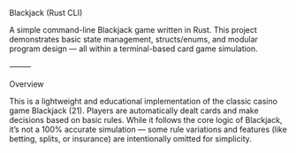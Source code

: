 Blackjack (Rust CLI)

A simple command-line Blackjack game written in Rust.
This project demonstrates basic state management, structs/enums, and modular program design — all within a terminal-based card game simulation.

⸻

Overview

This is a lightweight and educational implementation of the classic casino game Blackjack (21).
Players are automatically dealt cards and make decisions based on basic rules.
While it follows the core logic of Blackjack, it’s not a 100% accurate simulation — some rule variations and features (like betting, splits, or insurance) are intentionally omitted for simplicity.
